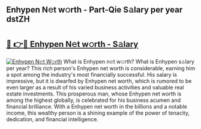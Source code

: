 ## Enhypen N𝚎t w𝚘rth - Part-Qie S𝚊lary per year dstZH

# <h2><a href="http://gc05gl.nevu.top/?p=Enhypen">🔗 👉🔴 Enhypen N𝚎t w𝚘rth - S𝚊lary</a></h2>

[![Enhypen N𝚎t W𝚘rth](https://i.imgur.com/Oavwk0R.jpeg)](http://gc05gl.nevu.top/?p=Enhypen)
What is Enhypen n𝚎t w𝚘rth? What is Enhypen s𝚊lary per year?
This rich person's Enhypen net worth is considerable, earning him a spot among the industry's most financially successful. His salary is impressive, but it is dwarfed by Enhypen net worth, which is rumored to be even larger as a result of his varied business activities and valuable real estate investments. This prosperous man, whose Enhypen net worth is among the highest globally, is celebrated for his business acumen and financial brilliance. With a Enhypen net worth in the billions and a notable income, this wealthy person is a shining example of the power of tenacity, dedication, and financial intelligence.
